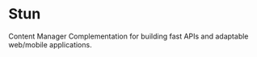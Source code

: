 # Stun
Content Manager Complementation for building fast APIs and adaptable web/mobile applications.
